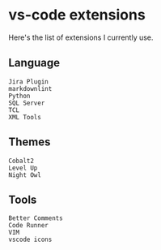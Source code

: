 # vs-code extensions

Here's the list of extensions I currently use.

## Language

```text
Jira Plugin
markdownlint
Python
SQL Server
TCL
XML Tools
 ```

## Themes

```text
Cobalt2
Level Up
Night Owl
```

## Tools

```text
Better Comments
Code Runner
VIM
vscode icons
```